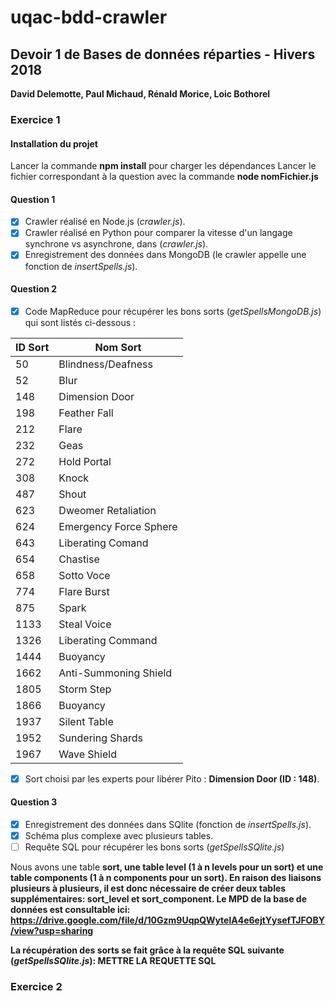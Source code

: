 # uqac-bdd-crawler

<h2>Devoir 1 de Bases de données réparties - Hivers 2018</h2>
<b>David Delemotte, Paul Michaud, Rénald Morice, Loic Bothorel</b>

<h3>Exercice 1</h3>

<h4>Installation du projet</h4>

Lancer la commande <b>npm install</b> pour charger les dépendances
Lancer le fichier correspondant à la question avec la commande <b>node nomFichier.js</b>

<h4>Question 1</h4>

- [x] Crawler réalisé en Node.js (<i>crawler.js</i>).
- [x] Crawler réalisé en Python pour comparer la vitesse d'un langage synchrone vs asynchrone, dans (<i>crawler.js</i>).
- [x] Enregistrement des données dans MongoDB (le crawler appelle une fonction de <i>insertSpells.js</i>).

<h4>Question 2</h4>

- [x] Code MapReduce pour récupérer les bons sorts (<i>getSpellsMongoDB.js</i>) qui sont listés ci-dessous :

| ID Sort | Nom Sort |
| ------- | -------- |
| 50 | Blindness/Deafness |
| 52 | Blur |
| 148 | Dimension Door |
| 198 | Feather Fall |
| 212 | Flare |
| 232 | Geas | Lesser |
| 272 | Hold Portal |
| 308 | Knock |
| 487 | Shout |
| 623 | Dweomer Retaliation |
| 624 | Emergency Force Sphere |
| 643 | Liberating Comand |
| 654 | Chastise |
| 658 | Sotto Voce |
| 774 | Flare Burst |
| 875 | Spark |
| 1133 | Steal Voice |
| 1326 | Liberating Command |
| 1444 | Buoyancy |
| 1662 | Anti-Summoning Shield |
| 1805 | Storm Step |
| 1866 | Buoyancy |
| 1937 | Silent Table |
| 1952 | Sundering Shards |
| 1967 | Wave Shield |

- [x] Sort choisi par les experts pour libérer Pito : <b>Dimension Door (ID : 148)</b>.

<h4>Question 3</h4>

- [x] Enregistrement des données dans SQlite (fonction de <i>insertSpells.js</i>).
- [x] Schéma plus complexe avec plusieurs tables.
- [ ] Requête SQL pour récupérer les bons sorts (<i>getSpellsSQlite.js</i>)

Nous avons une table <b>sort<b>, une table <b>level</b> (1 à n levels pour un sort) et une table <b>components</b> (1 à n components pour un sort).
En raison des liaisons plusieurs à plusieurs, il est donc nécessaire de créer deux tables supplémentaires: 
<b>sort_level</b> et <b>sort_component</b>. Le MPD de la base de données est consultable ici:
<a href="https://drive.google.com/file/d/10Gzm9UqpQWytelA4e6ejtYysefTJFOBY/view?usp=sharing">https://drive.google.com/file/d/10Gzm9UqpQWytelA4e6ejtYysefTJFOBY/view?usp=sharing</a>

La récupération des sorts se fait grâce à la requête SQL suivante (<i>getSpellsSQlite.js</i>):
<b>METTRE LA REQUETTE SQL</b>

<h3>Exercice 2</h3>



